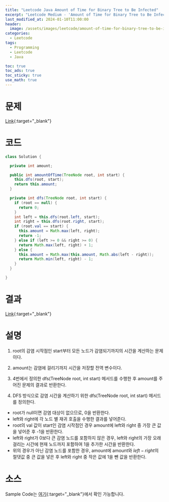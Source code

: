 ```yaml
---
title: "Leetcode Java Amount of Time for Binary Tree to Be Infected"
excerpt: "Leetcode Medium - 'Amount of Time for Binary Tree to Be Infected' 문제 Java 풀이"
last_modified_at: 2024-01-10T11:00:00
header:
  image: /assets/images/leetcode/amount-of-time-for-binary-tree-to-be-infected.png
categories:
  - Leetcode
tags:
  - Programming
  - Leetcode
  - Java

toc: true
toc_ads: true
toc_sticky: true
use_math: true
---
```

# 문제
[Link](https://leetcode.com/problems/amount-of-time-for-binary-tree-to-be-infected){:target="_blank"}

# 코드
```java
class Solution {

  private int amount;

  public int amountOfTime(TreeNode root, int start) {
    this.dfs(root, start);
    return this.amount;
  }

  private int dfs(TreeNode root, int start) {
    if (root == null) {
      return 0;
    }
    int left = this.dfs(root.left, start);
    int right = this.dfs(root.right, start);
    if (root.val == start) {
      this.amount = Math.max(left, right);
      return -1;
    } else if (left >= 0 && right >= 0) {
      return Math.max(left, right) + 1;
    } else {
      this.amount = Math.max(this.amount, Math.abs(left - right));
      return Math.min(left, right) - 1;
    }
  }

}
```

# 결과
[Link](https://leetcode.com/problems/amount-of-time-for-binary-tree-to-be-infected/submissions/1141976701/){:target="_blank"}

# 설명
1. root의 감염 시작점인 start부터 모든 노드가 감염되기까지의 시간을 계산하는 문제이다.

2. amount는 감염에 걸리기까지 시간을 저장할 전역 변수이다.

3. 4번에서 정의한 dfs(TreeNode root, int start) 메서드를 수행한 후 amount를 주어진 문제의 결과로 반환한다.

4. DFS 방식으로 감염 시간을 계산하기 위한 dfs(TreeNode root, int start) 메서드를 정의한다.
- root가 null이면 감염 대상이 없으므로, 0을 반환한다.
- left와 right에 각 노드 별 재귀 호출을 수행한 결과를 넣어준다.
- root의 val 값이 start인 감염 시작점인 경우 amount에 left와 right 중 가장 큰 값을 넣어준 후 -1을 반환한다.
- left와 right가 0보다 큰 감염 노드를 포함하지 않은 경우, left와 right의 가장 오래걸리는 시간에 현재 노드까지 포함하여 1을 추가한 시간을 반환한다.
- 위의 경우가 아닌 감염 노드를 포함한 경우, amount에 amount와 $left - right$의 절댓값 중 큰 값을 넣은 후 left와 right 중 작은 값에 1을 뺀 값을 반환한다.

# 소스
Sample Code는 [여기](https://github.com/GracefulSoul/leetcode/blob/master/src/main/java/gracefulsoul/problems/AmountOfTimeForBinaryTreeToBeInfected.java){:target="_blank"}에서 확인 가능합니다.